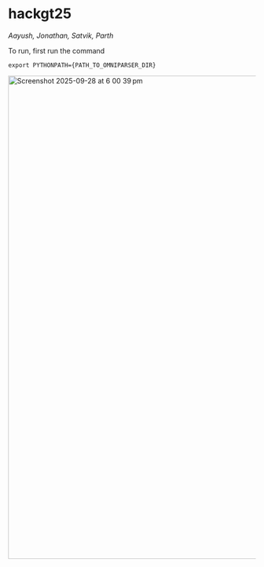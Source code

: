 # hackgt25
*Aayush, Jonathan, Satvik, Parth*

To run, first run the command
```
export PYTHONPATH={PATH_TO_OMNIPARSER_DIR}
```
<img width="1512" height="982" alt="Screenshot 2025-09-28 at 6 00 39 pm" src="https://github.com/user-attachments/assets/cda941e5-b0d7-4e56-baf0-798dde183703" />
